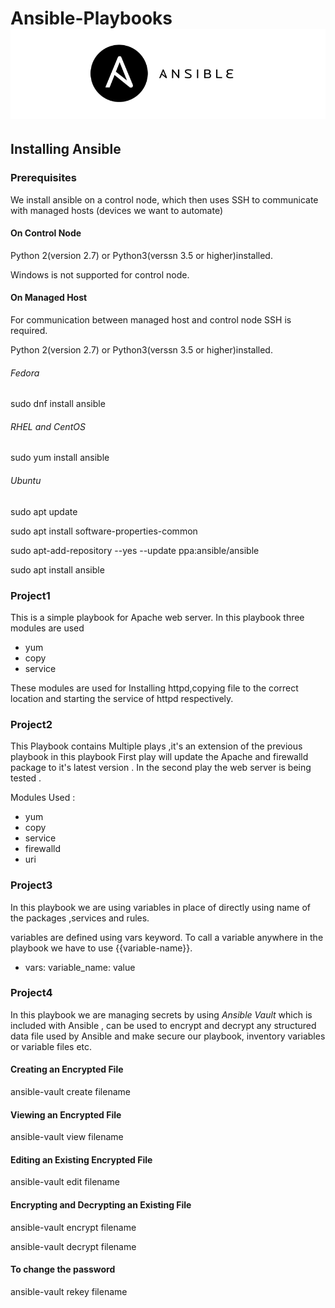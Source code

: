 # Ansible-Playbooks ![Ansible Logo](/assets/ansible_logo.png)

## Installing Ansible

### Prerequisites
We install ansible on a control node, which then uses SSH to communicate with 
managed hosts (devices we want to automate)
#### On Control Node
Python 2(version 2.7) or Python3(verssn 3.5 or higher)installed.

Windows is not supported for control node.

#### On Managed Host
For communication between managed host and control node SSH is required.

Python 2(version 2.7) or Python3(verssn 3.5 or higher)installed.

###### Fedora
 sudo dnf install ansible

###### RHEL and CentOS
 sudo yum install ansible

###### Ubuntu
 sudo apt update

 sudo apt install software-properties-common

 sudo apt-add-repository --yes --update ppa:ansible/ansible

 sudo apt install ansible


### Project1

This is a simple playbook for Apache web server.
In this playbook three modules are used 
 - yum
 - copy
 - service

These modules are used for Installing httpd,copying file to the correct location and
 starting the service of httpd respectively.


### Project2

This Playbook contains Multiple plays ,it's an extension of the previous playbook 
in this playbook First play will update the Apache and firewalld package to it's 
latest version .
In the second play the web server is being tested .

Modules Used :
 - yum
 - copy
 - service
 - firewalld
 - uri

### Project3

In this playbook we are using variables in place of directly using name of the packages ,services and rules.

variables are defined using vars keyword.
To call a variable anywhere in the playbook we have to use {{variable-name}}.
* vars:
      variable_name: value
    
### Project4

In this playbook we are managing secrets by using *Ansible Vault* which is included with Ansible , can be used 
to encrypt and decrypt any structured data file used by Ansible and  make secure our playbook, inventory variables 
or variable files etc.

#### Creating an Encrypted File
 
 ansible-vault create filename

#### Viewing an Encrypted File
 
 ansible-vault view filename

#### Editing an Existing Encrypted File

 ansible-vault edit filename

#### Encrypting and Decrypting an Existing File 
  
 ansible-vault encrypt filename

 ansible-vault decrypt filename

#### To change the password

 ansible-vault rekey filename





